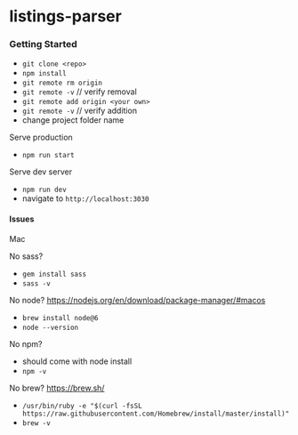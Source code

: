 # listings-parser

### Getting Started

- `git clone <repo>`
- `npm install`
- `git remote rm origin`
- `git remote -v` // verify removal
- `git remote add origin <your own>`
- `git remote -v` // verify addition
- change project folder name

Serve production
- `npm run start`

Serve dev server
- `npm run dev`
- navigate to `http://localhost:3030`

#### Issues

Mac

No sass?
- `gem install sass`
- `sass -v`

No node? https://nodejs.org/en/download/package-manager/#macos
- `brew install node@6`
- `node --version`

No npm?
- should come with node install
- `npm -v`

No brew? https://brew.sh/
- `/usr/bin/ruby -e "$(curl -fsSL https://raw.githubusercontent.com/Homebrew/install/master/install)"`
- `brew -v`
